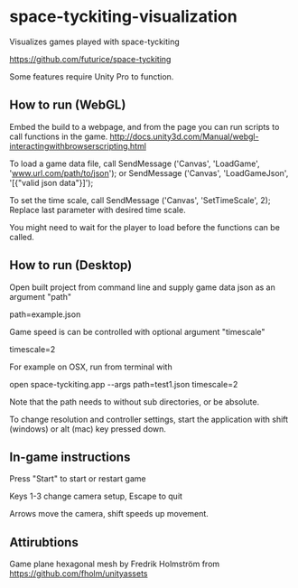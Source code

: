 # space-tyckiting-visualization

Visualizes games played with space-tyckiting

https://github.com/futurice/space-tyckiting

Some features require Unity Pro to function.

## How to run (WebGL)
Embed the build to a webpage, and from the page you can run scripts to call functions in the game.
http://docs.unity3d.com/Manual/webgl-interactingwithbrowserscripting.html

To load a game data file, call
SendMessage ('Canvas', 'LoadGame', 'www.url.com/path/to/json');
or
SendMessage ('Canvas', 'LoadGameJson', '[{"valid json data"}]');

To set the time scale, call
SendMessage ('Canvas', 'SetTimeScale', 2);
Replace last parameter with desired time scale.

You might need to wait for the player to load before the functions can be called.

## How to run (Desktop)

Open built project from command line and supply game data json as an argument "path"

path=example.json

Game speed is can be controlled with optional argument "timescale"

timescale=2

For example on OSX, run from terminal with

open space-tyckiting.app --args path=test1.json timescale=2

Note that the path needs to without sub directories, or be absolute.

To change resolution and controller settings, start the application with shift (windows) or alt (mac) key pressed down.

## In-game instructions

Press "Start" to start or restart game

Keys 1-3 change camera setup, Escape to quit

Arrows move the camera, shift speeds up movement.


## Attirubtions

Game plane hexagonal mesh by Fredrik Holmström from https://github.com/fholm/unityassets
